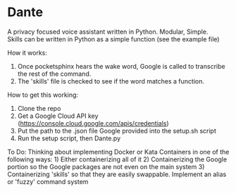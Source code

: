 # Dante
A privacy focused voice assistant written in Python.  Modular, Simple.  
Skills can be written in Python as a simple function (see the example file)

How it works:
  1) Once pocketsphinx hears the wake word, Google is called to transcribe the rest of the command.
  2) The 'skills' file is checked to see if the word matches a function.

How to get this working:
  1) Clone the repo
  2) Get a Google Cloud API key (https://console.cloud.google.com/apis/credentials)
  3) Put the path to the .json file Google provided into the setup.sh script
  4) Run the setup script, then Dante.py

To Do:
  Thinking about implementing Docker or Kata Containers in one of the following ways:
    1) Either containerizing all of it
    2) Containerizing the Google portion so the Google packages are not even on the main system
    3) Containerizing 'skills' so that they are easily swappable.
  Implement an alias or 'fuzzy' command system
